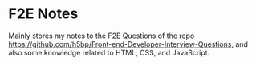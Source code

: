 # F2E Notes
Mainly stores my notes to the F2E Questions of the repo https://github.com/h5bp/Front-end-Developer-Interview-Questions, and also some knowledge related to HTML, CSS, and JavaScript.
